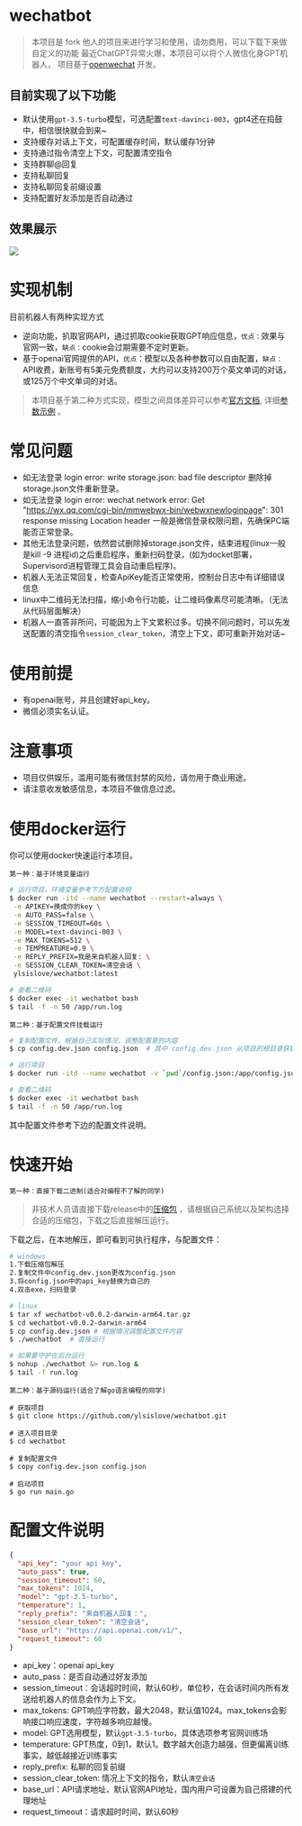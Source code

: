 # wechatbot

> 本项目是 fork 他人的项目来进行学习和使用，请勿商用，可以下载下来做自定义的功能
> 最近ChatGPT异常火爆，本项目可以将个人微信化身GPT机器人，
> 项目基于[openwechat](https://github.com/eatmoreapple/openwechat) 开发。

## 目前实现了以下功能

* 默认使用`gpt-3.5-turbo`模型，可选配置`text-davinci-003`，gpt4还在捣鼓中，相信很快就会到来~
* 支持缓存对话上下文，可配置缓存时间，默认缓存1分钟
* 支持通过指令清空上下文，可配置清空指令
* 支持群聊@回复
* 支持私聊回复
* 支持私聊回复前缀设置
* 支持配置好友添加是否自动通过

## 效果展示
![](https://image.aayu.today/uploads/2023/04/03/202304030328786.png)

# 实现机制
目前机器人有两种实现方式
* 逆向功能，扒取官网API，通过抓取cookie获取GPT响应信息，`优点：`效果与官网一致，`缺点：`cookie会过期需要不定时更新。
* 基于openai官网提供的API，`优点`：模型以及各种参数可以自由配置，`缺点：`API收费，新账号有5美元免费额度，大约可以支持200万个英文单词的对话，或125万个中文单词的对话。

> 本项目基于第二种方式实现，模型之间具体差异可以参考[官方文档](https://beta.openai.com/docs/models/overview), 详细[参数示例](https://beta.openai.com/examples) 。

# 常见问题
* 如无法登录 login error: write storage.json: bad file descriptor 删除掉storage.json文件重新登录。
* 如无法登录 login error: wechat network error: Get "https://wx.qq.com/cgi-bin/mmwebwx-bin/webwxnewloginpage": 301 response missing Location header 一般是微信登录权限问题，先确保PC端能否正常登录。
* 其他无法登录问题，依然尝试删除掉storage.json文件，结束进程(linux一般是kill -9 进程id)之后重启程序，重新扫码登录，(如为docket部署，Supervisord进程管理工具会自动重启程序)。
* 机器人无法正常回复，检查ApiKey能否正常使用，控制台日志中有详细错误信息
* linux中二维码无法扫描，缩小命令行功能，让二维码像素尽可能清晰。（无法从代码层面解决）
* 机器人一直答非所问，可能因为上下文累积过多。切换不同问题时，可以先发送配置的清空指令`session_clear_token`，清空上下文，即可重新开始对话~

# 使用前提

* 有openai账号，并且创建好api_key。
* 微信必须实名认证。

# 注意事项

* 项目仅供娱乐，滥用可能有微信封禁的风险，请勿用于商业用途。
* 请注意收发敏感信息，本项目不做信息过滤。

# 使用docker运行

你可以使用docker快速运行本项目。

`第一种：基于环境变量运行`

```sh
# 运行项目，环境变量参考下方配置说明
$ docker run -itd --name wechatbot --restart=always \
 -e APIKEY=换成你的key \
 -e AUTO_PASS=false \
 -e SESSION_TIMEOUT=60s \
 -e MODEL=text-davinci-003 \
 -e MAX_TOKENS=512 \
 -e TEMPREATURE=0.9 \
 -e REPLY_PREFIX=我是来自机器人回复: \
 -e SESSION_CLEAR_TOKEN=清空会话 \
 ylsislove/wechatbot:latest

# 查看二维码
$ docker exec -it wechatbot bash 
$ tail -f -n 50 /app/run.log 
```

`第二种：基于配置文件挂载运行`

```sh
# 复制配置文件，根据自己实际情况，调整配置里的内容
$ cp config.dev.json config.json  # 其中 config.dev.json 从项目的根目录获取

# 运行项目
$ docker run -itd --name wechatbot -v `pwd`/config.json:/app/config.json ylsislove/wechatbot:latest

# 查看二维码
$ docker exec -it wechatbot bash 
$ tail -f -n 50 /app/run.log 
```

其中配置文件参考下边的配置文件说明。

# 快速开始

`第一种：直接下载二进制(适合对编程不了解的同学)`

> 非技术人员请直接下载release中的[压缩包](https://github.com/869413421/wechatbot/releases) ，请根据自己系统以及架构选择合适的压缩包，下载之后直接解压运行。

下载之后，在本地解压，即可看到可执行程序，与配置文件：

```bash
# windows
1.下载压缩包解压
2.复制文件中config.dev.json更改为config.json
3.将config.json中的api_key替换为自己的
4.双击exe，扫码登录

# linux
$ tar xf wechatbot-v0.0.2-darwin-arm64.tar.gz
$ cd wechatbot-v0.0.2-darwin-arm64
$ cp config.dev.json # 根据情况调整配置文件内容
$ ./wechatbot  # 直接运行

# 如果要守护在后台运行
$ nohup ./wechatbot &> run.log &
$ tail -f run.log
```

`第二种：基于源码运行(适合了解go语言编程的同学)`

````
# 获取项目
$ git clone https://github.com/ylsislove/wechatbot.git

# 进入项目目录
$ cd wechatbot

# 复制配置文件
$ copy config.dev.json config.json

# 启动项目
$ go run main.go
````

# 配置文件说明

```json
{
  "api_key": "your api key",
  "auto_pass": true,
  "session_timeout": 60,
  "max_tokens": 1024,
  "model": "gpt-3.5-turbo",
  "temperature": 1,
  "reply_prefix": "来自机器人回复：",
  "session_clear_token": "清空会话",
  "base_url": "https://api.openai.com/v1/",
  "request_timeout": 60
}
```

* api_key：openai api_key
* auto_pass：是否自动通过好友添加
* session_timeout：会话超时时间，默认60秒，单位秒，在会话时间内所有发送给机器人的信息会作为上下文。
* max_tokens: GPT响应字符数，最大2048，默认值1024。max_tokens会影响接口响应速度，字符越多响应越慢。
* model: GPT选用模型，默认`gpt-3.5-turbo`，具体选项参考官网训练场
* temperature: GPT热度，0到1，默认1。数字越大创造力越强，但更偏离训练事实，越低越接近训练事实
* reply_prefix: 私聊的回复前缀
* session_clear_token: 情况上下文的指令，默认`清空会话`
* base_url：API请求地址，默认官网API地址，国内用户可设置为自己搭建的代理地址
* request_timeout：请求超时时间，默认60秒


